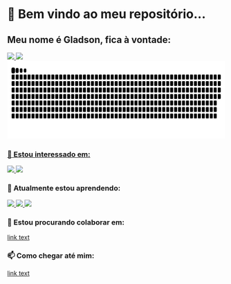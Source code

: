 # 👋 Bem vindo ao meu repositório...
## Meu nome é Gladson, fica à vontade:

<div>
  <a href="https://github.com/gladson">
  <img height="180em" src="https://github-readme-stats.vercel.app/api?username=gladson&show_icons=true&theme=dracula&include_all_commits=true&count_private=true"/>
  <img height="180em" src="https://github-readme-stats.vercel.app/api/top-langs/?username=gladson&layout=compact&langs_count=7&theme=dracula&count_private=true"/>
  <img height="180em" src="https://raw.githubusercontent.com/gladson/gladson/main/github-gladson-contribution.svg"/>
</div>


  ### 👀 Estou interessado em:
  <a href="https://www.linkedin.com/in/gladson-s-brito/">
    <img height="30em" src="https://img.shields.io/badge/LinkedIn-0077B5?style=for-the-badge&logo=linkedin&logoColor=white"/>
  </a>
  <a href="https://github.com/gladson/">
    <img height="30em" src="https://img.shields.io/badge/GitHub-100000?style=for-the-badge&logo=github&logoColor=white"/>
  </a>
  
  ### 🌱 Atualmente estou aprendendo:
  <a href="#">
    <img height="30em" src="https://img.shields.io/badge/Go-00ADD8?style=for-the-badge&logo=go&logoColor=white"/>
  </a>
  <a href="#">
    <img height="30em" src="https://img.shields.io/badge/Dart-0175C2?style=for-the-badge&logo=dart&logoColor=white"/>
  </a>
  <a href="#">
    <img height="30em" src="https://img.shields.io/badge/Elixir-4B275F?style=for-the-badge&logo=elixir&logoColor=white"/>
  </a>
  
  ### 💞️ Estou procurando colaborar em:
  <a href="url">link text</a>
  
  ### 📫 Como chegar até mim:
  <a href="url">link text</a>

<!---
gladson/gladson is a ✨ special ✨ repository because its `README.md` (this file) appears on your GitHub profile.
You can click the Preview link to take a look at your changes.
--->
